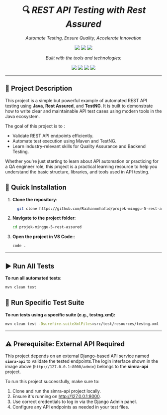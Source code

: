 <h1 align="center">
  <em>🔍 REST API Testing with Rest Assured</em>
</h1>

<p align="center">
  <em>Automate Testing, Ensure Quality, Accelerate Innovation</em>
</p>

<p align="center">
  <img src="https://img.shields.io/github/last-commit/Raihannnhafid/projek-minggu-5-rest-assured?style=flat-square" />
  <img src="https://img.shields.io/github/languages/top/Raihannnhafid/projek-minggu-5-rest-assured?style=flat-square&logo=java&label=Java" />
  <img src="https://img.shields.io/github/languages/count/Raihannnhafid/projek-minggu-5-rest-assured?style=flat-square" />
</p>

<p align="center">
  <em>Built with the tools and technologies:</em>
</p>

<p align="center">
  <img src="https://img.shields.io/badge/Java-11-blue.svg" />
  <img src="https://img.shields.io/badge/RestAssured-5.5.0-brightgreen.svg" />
  <img src="https://img.shields.io/badge/TestNG-7.9.0-orange.svg" />
  <img src="https://img.shields.io/badge/Build-Maven-yellow.svg" />
</p>

---

## 📖 Project Description
This project is a simple but powerful example of automated REST API testing using **Java**, **Rest Assured**, and **TestNG**. It is built to demonstrate how to write clear and maintainable API test cases using modern tools in the Java ecosystem.

The goal of this project is to :
- Validate REST API endpoints efficiently.
- Automate test execution using Maven and TestNG.
- Learn industry-relevant skills for Quality Assurance and Backend Testing.

Whether you're just starting to learn about API automation or practicing for a QA engineer role, this project is a practical learning resource to help you understand the basic structure, libraries, and tools used in API testing.

## 🚀 Quick Installation

1. **Clone the repository**:

   ```bash
     git clone https://github.com/Raihannnhafid/projek-minggu-5-rest-assured.git
    ```
2. **Navigate to the project folder**:
    ```bash
    cd projek-minggu-5-rest-assured
    ```
3. **Open the project in VS Code:**:
    ```bash
    code .
    ```

---

## ▶️ Run All Tests
**To run all automated tests:**
```bash
mvn clean test
```

## 📁 Run Specific Test Suite
**To run tests using a specific suite (e.g., testng.xml):**
```bash
mvn clean test -Dsurefire.suiteXmlFiles=src/test/resources/testng.xml
```

---

## ⚠️ Prerequisite: External API Required
This project depends on an external Django-based API service named **`simra-api`** to validate the tested endpoints.The login interface shown in the image above (`http://127.0.0.1:8000/admin`) belongs to the **simra-api** project.

To run this project successfully, make sure to:

1. Clone and run the simra-api project locally.
2. Ensure it's running on http://127.0.0.1:8000.
3. Use correct credentials to log in via the Django Admin panel.
3. Configure any API endpoints as needed in your test files.

